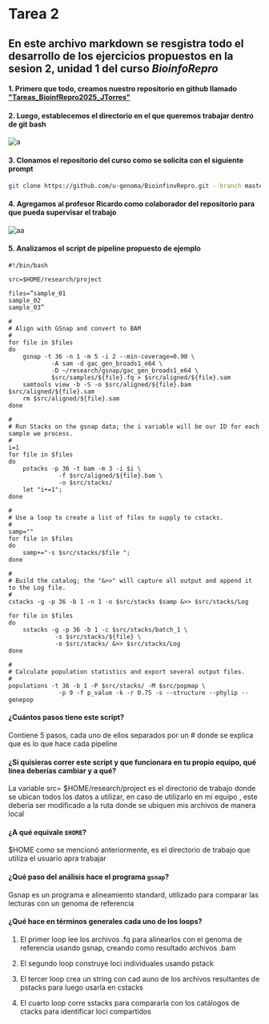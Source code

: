 # Tarea 2

## En este archivo markdown se resgistra todo el desarrollo de los ejercicios propuestos en la sesion 2, unidad 1 del curso *BioinfoRepro*

#### 1. Primero que todo, creamos nuestro repositorio en github llamado ["Tareas_BioinfRepro2025_JTorres" ](https://github.com/Auraterrae/Tareas_BioinfRepro2025_JTorres)

#### 2. Luego, establecemos el directorio en el que queremos trabajar dentro de git bash

![a](/imagen1.png)

#### 3. Clonamos el repositorio del curso como se solicita con el siguiente prompt

```bash
git clone https://github.com/u-genoma/BioinfinvRepro.git --branch master --single branch
```

#### 4. Agregamos al profesor Ricardo como colaborador del repositorio para que pueda supervisar el trabajo

![aa](/imagen%202.png)

#### 5.  Analizamos el script de pipeline propuesto de ejemplo

```
#!/bin/bash 

src=$HOME/research/project 

files=”sample_01 
sample_02 
sample_03” 

#
# Align with GSnap and convert to BAM
# 
for file in $files
do
    gsnap -t 36 -n 1 -m 5 -i 2 --min-coverage=0.90 \
            -A sam -d gac_gen_broads1_e64 \
            -D ~/research/gsnap/gac_gen_broads1_e64 \
            $src/samples/${file}.fq > $src/aligned/${file}.sam
    samtools view -b -S -o $src/aligned/${file}.bam $src/aligned/${file}.sam 
    rm $src/aligned/${file}.sam 
done

#
# Run Stacks on the gsnap data; the i variable will be our ID for each sample we process.
# 
i=1 
for file in $files 
do 
    pstacks -p 36 -t bam -m 3 -i $i \
              -f $src/aligned/${file}.bam \
              -o $src/stacks/ 
    let "i+=1"; 
done 

# 
# Use a loop to create a list of files to supply to cstacks.
# 
samp="" 
for file in $files 
do 
    samp+="-s $src/stacks/$file "; 
done 

# 
# Build the catalog; the "&>>" will capture all output and append it to the Log file.
# 
cstacks -g -p 36 -b 1 -n 1 -o $src/stacks $samp &>> $src/stacks/Log 

for file in $files 
do 
    sstacks -g -p 36 -b 1 -c $src/stacks/batch_1 \
             -s $src/stacks/${file} \ 
             -o $src/stacks/ &>> $src/stacks/Log 
done 

#
# Calculate population statistics and export several output files.
# 
populations -t 36 -b 1 -P $src/stacks/ -M $src/popmap \
              -p 9 -f p_value -k -r 0.75 -s --structure --phylip --genepop
```

#### ¿Cuántos pasos tiene este script?

Contiene 5 pasos, cada uno de ellos separados por un # donde se explica que es lo que hace cada pipeline

#### ¿Si quisieras correr este script y que funcionara en tu propio equipo, qué línea deberías cambiar y a qué?

La variable src= $HOME/research/project es el directorio de trabajo donde se ubican todos los datos a utilizar, en caso de utilizarlo en mi equipo , este deberia ser modificado a la ruta donde se ubiquen mis archivos de manera local

#### ¿A qué equivale `$HOME`?

$HOME como se mencionó anteriormente, es el directorio de trabajo que utiliza el usuario apra trabajar

#### ¿Qué paso del análisis hace el programa `gsnap`?

Gsnap es un programa e alineamiento standard, utilizado para comparar las lecturas con un genoma de referencia 

#### ¿Qué hace en términos generales cada uno de los loops?

1. El primer loop lee los archivos .fq para alinearlos con el genoma de referencia usando gsnap, creando como resultado archivos .bam

2. El segundo loop construye loci individuales usando pstack

3. El tercer loop crea un string con cad auno de los archivos resultantes de pstacks para luego usarla en cstacks

4. El cuarto loop corre sstacks para compararla con los catálogos de ctacks para identificar loci compartidos 
